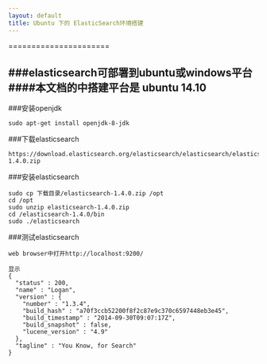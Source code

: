```yaml
---
layout: default
title: Ubuntu 下的 ElasticSearch环境搭建
---
```

======================

###elasticsearch可部署到ubuntu或windows平台
####本文档的中搭建平台是 ubuntu 14.10
---------------------------
###安装openjdk
```
sudo apt-get install openjdk-8-jdk
```
###下载elasticsearch
```
https://download.elasticsearch.org/elasticsearch/elasticsearch/elasticsearch-1.4.0.zip
```
###安装elasticsearch
```
sudo cp 下载目录/elasticsearch-1.4.0.zip /opt
cd /opt
sudo unzip elasticsearch-1.4.0.zip
cd /elasticsearch-1.4.0/bin
sudo ./elasticsearch
```

###测试elasticsearch
```
web browser中打开http://localhost:9200/

显示
{
  "status" : 200,
  "name" : "Logan",
  "version" : {
    "number" : "1.3.4",
    "build_hash" : "a70f3ccb52200f8f2c87e9c370c6597448eb3e45",
    "build_timestamp" : "2014-09-30T09:07:17Z",
    "build_snapshot" : false,
    "lucene_version" : "4.9"
  },
  "tagline" : "You Know, for Search"
}

```

